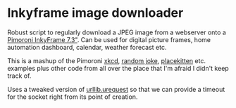 # Inkyframe image downloader
Robust script to regularly download a JPEG image from a webserver onto a [Pimoroni InkyFrame 7.3"](https://shop.pimoroni.com/products/inky-frame-7-3). Can be used for digital picture frames, home automation dashboard, calendar, weather forecast etc.

This is a mashup of the Pimoroni [xkcd](https://github.com/pimoroni/pimoroni-pico/blob/main/micropython/examples/inky_frame/inky_frame_xkcd_daily.py), [random joke](https://github.com/pimoroni/pimoroni-pico/blob/main/micropython/examples/inky_frame/inky_frame_random_joke.py), [placekitten](https://github.com/pimoroni/pimoroni-pico/blob/main/micropython/examples/inky_frame/inky_frame_placekitten.py) etc. examples plus other code from all over the place that I'm afraid I didn't keep track of.

Uses a tweaked version of [urllib.urequest](https://github.com/pfalcon/pycopy-lib/tree/master/urllib.urequest) so that we can provide a timeout for the socket right from its point of creation.
